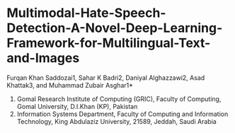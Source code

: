 # Multimodal-Hate-Speech-Detection-A-Novel-Deep-Learning-Framework-for-Multilingual-Text-and-Images
Furqan Khan Saddozai1, Sahar K Badri2, Daniyal Alghazzawi2, Asad Khattak3, and Muhammad Zubair Asghar1*
1. Gomal Research Institute of Computing (GRIC), Faculty of Computing, Gomal University, D.I.Khan (KP), Pakistan
2. Information Systems Department, Faculty of Computing and Information Technology, King Abdulaziz University, 21589, Jeddah, Saudi Arabia
